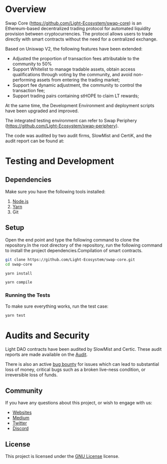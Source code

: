 # Overview

Swap Core (https://github.com/Light-Ecosystem/swap-core) is an Ethereum-based decentralized trading protocol for automated liquidity provision between cryptocurrencies. The protocol allows users to trade directly with smart contracts without the need for a centralized exchange.

Based on Uniswap V2, the following features have been extended:

- Adjusted the proportion of transaction fees attributable to the community to 50%
- Support Whitelist to manage tradable assets, obtain access qualifications through voting by the community, and avoid non-performing assets from entering the trading market;
- Support fee dynamic adjustment, the community to control the transaction fee;
- Support trading pairs containing stHOPE to claim LT rewards;

At the same time, the Development Environment and deployment scripts have been upgraded and improved.

The integrated testing environment can refer to Swap Periphery (https://github.com/Light-Ecosystem/swap-periphery).

The code was audited by two audit firms, SlowMist and CertiK, and the audit report can be found at:

# Testing and Development

## Dependencies

Make sure you have the following tools installed:

1. [Node.js](https://github.com/nodejs/release#release-schedule)
2. [Yarn](https://github.com/yarnpkg/yarn)
3. Git

## Setup

Open the end point and type the following command to clone the repository.In the root directory of the repository, run the following command to install the project dependencies.Compilation of smart contracts.

```Bash
git clone https://github.com/Light-Ecosystem/swap-core.git
cd swap-core

yarn install

yarn compile
```

### Running the Tests

To make sure everything works, run the test case:

```Bash
yarn test
```

# Audits and Security

Light DAO contracts have been audited by  SlowMist and Certic. These audit reports are made available on the [Audit](https://github.com/Light-Ecosystem/light-dao/tree/main/audit).

There is also an active [bug bounty](https://static.hope.money/bug-bounty.html) for issues which can lead to substantial loss of money, critical bugs such as a broken live-ness condition, or irreversible loss of funds.

## Community

If you have any questions about this project, or wish to engage with us:

- [Websites](https://hope.money/)
- [Medium](https://hope-ecosystem.medium.com/)
- [Twitter](https://twitter.com/hope_ecosystem)
- [Discord](https://discord.com/invite/hope-ecosystem)

## License

This project is licensed under the [GNU License](LICENSE) license.